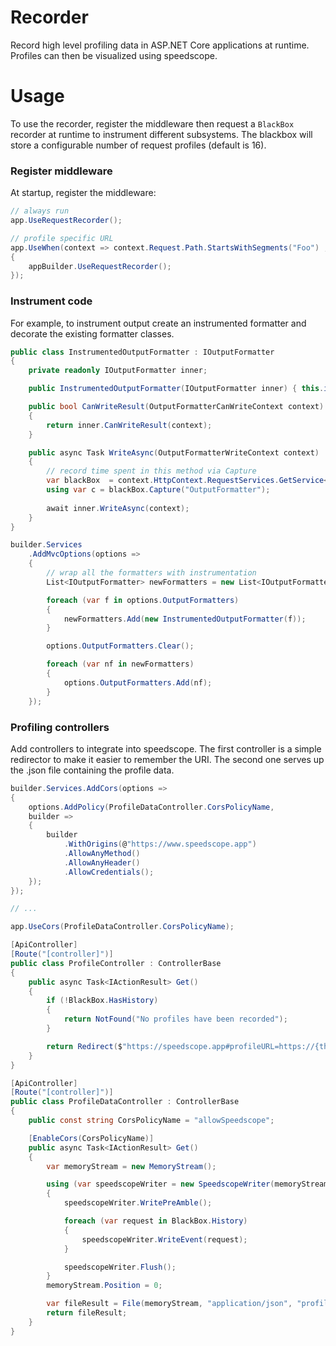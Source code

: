 # Recorder
Record high level profiling data in ASP.NET Core applications at runtime. Profiles can then be visualized using speedscope.

# Usage

To use the recorder, register the middleware then request a `BlackBox` recorder at runtime to instrument different subsystems. The blackbox will store a configurable number of request profiles (default is 16).

### Register middleware

At startup, register the middleware:

```cs
// always run 
app.UseRequestRecorder();

// profile specific URL
app.UseWhen(context => context.Request.Path.StartsWithSegments("Foo") , appBuilder =>
{
    appBuilder.UseRequestRecorder();
});
```

### Instrument code

For example, to instrument output create an instrumented formatter and decorate the existing formatter classes.

```cs
public class InstrumentedOutputFormatter : IOutputFormatter
{
    private readonly IOutputFormatter inner;

    public InstrumentedOutputFormatter(IOutputFormatter inner) { this.inner = inner; }

    public bool CanWriteResult(OutputFormatterCanWriteContext context)
    {
        return inner.CanWriteResult(context);
    }

    public async Task WriteAsync(OutputFormatterWriteContext context)
    {
        // record time spent in this method via Capture
        var blackBox  = context.HttpContext.RequestServices.GetService<BlackBox>();
        using var c = blackBox.Capture("OutputFormatter");
        
        await inner.WriteAsync(context);
    }
}
```

```cs
builder.Services
    .AddMvcOptions(options => 
    {
        // wrap all the formatters with instrumentation
        List<IOutputFormatter> newFormatters = new List<IOutputFormatter>(options.OutputFormatters.Count);

        foreach (var f in options.OutputFormatters)
        {
            newFormatters.Add(new InstrumentedOutputFormatter(f));
        }

        options.OutputFormatters.Clear();

        foreach (var nf in newFormatters)
        {
            options.OutputFormatters.Add(nf);
        }
    });
```

### Profiling controllers

Add controllers to integrate into speedscope. The first controller is a simple redirector to make it easier to remember the URI. The second one serves up the .json file containing the profile data.

```cs
builder.Services.AddCors(options =>
{
    options.AddPolicy(ProfileDataController.CorsPolicyName,
    builder =>
    {
        builder
            .WithOrigins(@"https://www.speedscope.app")
            .AllowAnyMethod()
            .AllowAnyHeader()
            .AllowCredentials();
    });
});

// ...

app.UseCors(ProfileDataController.CorsPolicyName);
```

```cs
[ApiController]
[Route("[controller]")]
public class ProfileController : ControllerBase
{
    public async Task<IActionResult> Get()
    {
        if (!BlackBox.HasHistory)
        { 
            return NotFound("No profiles have been recorded");
        }

        return Redirect($"https://speedscope.app#profileURL=https://{this.HttpContext.Request.Host}/ProfileData");
    }
}

[ApiController]
[Route("[controller]")]
public class ProfileDataController : ControllerBase
{
    public const string CorsPolicyName = "allowSpeedscope";

    [EnableCors(CorsPolicyName)]
    public async Task<IActionResult> Get()
    {
        var memoryStream = new MemoryStream();

        using (var speedscopeWriter = new SpeedscopeWriter(memoryStream))
        {
            speedscopeWriter.WritePreAmble();

            foreach (var request in BlackBox.History)
            {
                speedscopeWriter.WriteEvent(request);
            }

            speedscopeWriter.Flush();
        }
        memoryStream.Position = 0;

        var fileResult = File(memoryStream, "application/json", "profile.json");
        return fileResult;
    }
}
```
